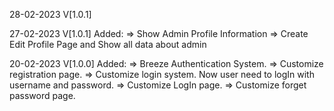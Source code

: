 28-02-2023 V[1.0.1]



27-02-2023 V[1.0.1]
Added:
=> Show Admin Profile Information
=> Create Edit Profile Page and Show all data about admin


20-02-2023 V[1.0.0]
Added:
=> Breeze Authentication System.
=> Customize registration page.
=> Customize login system. Now user need to logIn with username and password.
=> Customize LogIn page. 
=> Customize forget password page.
